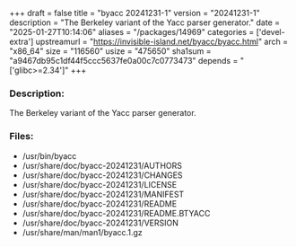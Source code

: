+++
draft = false
title = "byacc 20241231-1"
version = "20241231-1"
description = "The Berkeley variant of the Yacc parser generator."
date = "2025-01-27T10:14:06"
aliases = "/packages/14969"
categories = ['devel-extra']
upstreamurl = "https://invisible-island.net/byacc/byacc.html"
arch = "x86_64"
size = "116560"
usize = "475650"
sha1sum = "a9467db95c1df44f5ccc5637fe0a00c7c0773473"
depends = "['glibc>=2.34']"
+++
### Description: 
The Berkeley variant of the Yacc parser generator.

### Files: 
* /usr/bin/byacc
* /usr/share/doc/byacc-20241231/AUTHORS
* /usr/share/doc/byacc-20241231/CHANGES
* /usr/share/doc/byacc-20241231/LICENSE
* /usr/share/doc/byacc-20241231/MANIFEST
* /usr/share/doc/byacc-20241231/README
* /usr/share/doc/byacc-20241231/README.BTYACC
* /usr/share/doc/byacc-20241231/VERSION
* /usr/share/man/man1/byacc.1.gz
